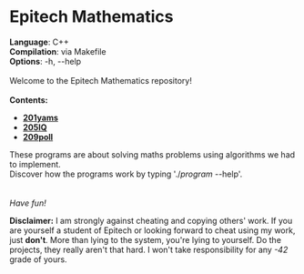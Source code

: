 # Epitech Mathematics

**Language**: C++<br>
**Compilation**: via Makefile<br>
**Options**: -h, --help<br>
<br>
Welcome to the Epitech Mathematics repository!<br>
<br>
<b>Contents:</b>

- [**201yams**](https://github.com/QuentindiMeo/Epitech-Maths/tree/master/201yams)
- [**205IQ**](https://github.com/QuentindiMeo/Epitech-Maths/tree/master/205IQ)
- [**209poll**](https://github.com/QuentindiMeo/Epitech-Maths/tree/master/209poll)

These programs are about solving maths problems using algorithms we had to implement.<br>
Discover how the programs work by typing './<i>program</i> --help'.<br>
<br>
<br>
<i>Have fun!</i>
<br>

<b>Disclaimer:</b> I am strongly against cheating and copying others' work. If you are yourself a student of Epitech or looking forward to cheat using my work, just <b>don't</b>. More than lying to the system, you're lying to yourself. Do the projects, they really aren't that hard. I won't take responsibility for any <i>-42</i> grade of yours.

